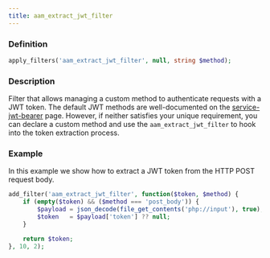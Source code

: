 ```yaml
---
title: aam_extract_jwt_filter
---
```


### Definition

```php
apply_filters('aam_extract_jwt_filter', null, string $method);
```

### Description

Filter that allows managing a custom method to authenticate requests with a JWT token. The default JWT methods are well-documented on the [service-jwt-bearer](/plugin/advanced-access-manager/configpress/service-jwt-bearer) page. However, if neither satisfies your unique requirement, you can declare a custom method and use the `aam_extract_jwt_filter` to hook into the token extraction process.

### Example

In this example we show how to extract a JWT token from the HTTP POST request body.

```php
add_filter('aam_extract_jwt_filter', function($token, $method) {
    if (empty($token) && ($method === 'post_body')) {
        $payload = json_decode(file_get_contents('php://input'), true);
        $token   = $payload['token'] ?? null;
    }

    return $token;
}, 10, 2);
```